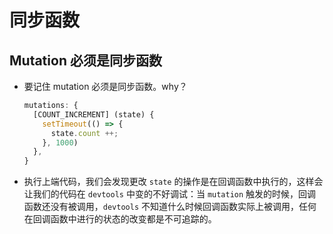 # 同步函数

## Mutation 必须是同步函数

*   要记住 mutation 必须是同步函数。why？

    ```javascript
    mutations: {
      [COUNT_INCREMENT] (state) {
        setTimeout(() => {
          state.count ++;
        }, 1000)
      },
    }
    ```

*   执行上端代码，我们会发现更改 `state` 的操作是在回调函数中执行的，这样会让我们的代码在 `devtools` 中变的不好调试：当 `mutation` 触发的时候，回调函数还没有被调用，`devtools` 不知道什么时候回调函数实际上被调用，任何在回调函数中进行的状态的改变都是不可追踪的。

